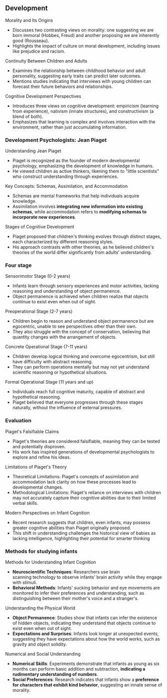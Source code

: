 ## Development
Morality and Its Origins

- Discusses two contrasting views on morality: one suggesting we are born immoral (Hobbes, Freud) and another proposing we are inherently good (Rousseau).
- Highlights the impact of culture on moral development, including issues like prejudice and racism.

Continuity Between Children and Adults

- Examines the relationship between childhood behavior and adult personality, suggesting early traits can predict later outcomes.
- Mentions studies indicating that interviews with young children can forecast their future behaviors and relationships.

Cognitive Development Perspectives

- Introduces three views on cognitive development: empiricism (learning from experience), nativism (innate structures), and constructivism (a blend of both).
- Emphasizes that learning is complex and involves interaction with the environment, rather than just accumulating information.

### Development Psychologists: Jean Piaget
Understanding Jean Piaget

- Piaget is recognized as the founder of modern developmental psychology, emphasizing the development of knowledge in humans.
- He viewed children as active thinkers, likening them to "little scientists" who construct understanding through experiences.

Key Concepts: Schemas, Assimilation, and Accommodation

- Schemas are mental frameworks that help individuals acquire knowledge.
- Assimilation involves **integrating new information into existing schemas**, while accommodation refers to **modifying schemas to incorporate new experiences**.

Stages of Cognitive Development

- Piaget proposed that children's thinking evolves through distinct stages, each characterized by different reasoning styles.
- His approach contrasts with other theories, as he believed children's theories of the world differ significantly from adults' understanding.
### Four stage
Sensorimotor Stage (0-2 years)

- Infants learn through sensory experiences and motor activities, lacking reasoning and understanding of object permanence.
- Object permanence is achieved when children realize that objects continue to exist even when out of sight.

Preoperational Stage (2-7 years)

- Children begin to reason and understand object permanence but are egocentric, unable to see perspectives other than their own.
- They also struggle with the concept of conservation, believing that quantity changes with the arrangement of objects.

Concrete Operational Stage (7-11 years)

- Children develop logical thinking and overcome egocentrism, but still have difficulty with abstract reasoning.
- They can perform operations mentally but may not yet understand scientific reasoning or hypothetical situations.

Formal Operational Stage (11 years and up)

- Individuals reach full cognitive maturity, capable of abstract and hypothetical reasoning.
- Piaget believed that everyone progresses through these stages naturally, without the influence of external pressures.
### Evaluation
Piaget's Falsifiable Claims

- Piaget's theories are considered falsifiable, meaning they can be tested and potentially disproven.
- His work has inspired generations of developmental psychologists to explore and refine his ideas.

Limitations of Piaget's Theory

- Theoretical Limitations: Piaget's concepts of assimilation and accommodation lack clarity on how these processes lead to developmental changes.
- Methodological Limitations: Piaget's reliance on interviews with children may not accurately capture their cognitive abilities due to their limited verbal skills.

Modern Perspectives on Infant Cognition

- Recent research suggests that children, even infants, may possess greater cognitive abilities than Piaget originally proposed.
- This shift in understanding challenges the historical view of babies as lacking intelligence, highlighting their potential for smarter thinking

### Methods for studying infants
Methods for Understanding Infant Cognition

- **Neuroscientific Techniques**: Researchers use brain scanning technology to observe infants' brain activity while they engage with stimuli.
- **Behavioral Methods**: Infants' sucking behavior and eye movements are monitored to infer their preferences and understanding, such as distinguishing between their mother's voice and a stranger's.

Understanding the Physical World

- **Object Permanence**: Studies show that infants can infer the existence of hidden objects, indicating they understand that objects continue to exist even when out of sight.
- **Expectations and Surprises**: Infants look longer at unexpected events, suggesting they have expectations about how the world works, such as gravity and object solidity.

Numerical and Social Understanding

- **Numerical Skills**: Experiments demonstrate that infants as young as six months can perform basic addition and subtraction, **indicating a rudimentary understanding of numbers**.
- **Social Preferences**: Research indicates that infants show a **preference for characters that exhibit kind behavior**, suggesting an innate sense of morality.